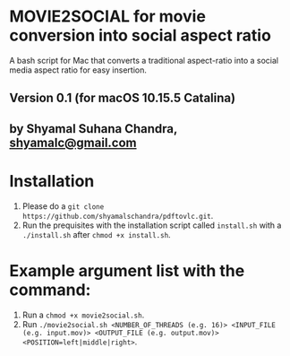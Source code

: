 # MOVIE2SOCIAL for movie conversion into social aspect ratio
A bash script for Mac that converts a traditional aspect-ratio into a social media aspect ratio for easy insertion.

## Version 0.1 (for macOS 10.15.5 Catalina)

## by Shyamal Suhana Chandra, shyamalc@gmail.com

# Installation

1. Please do a `git clone https://github.com/shyamalschandra/pdftovlc.git`.
2. Run the prequisites with the installation script called `install.sh` with a `./install.sh` after `chmod +x install.sh`.

# Example argument list with the command:

1. Run a `chmod +x movie2social.sh`.
2. Run `./movie2social.sh <NUMBER_OF_THREADS (e.g. 16)> <INPUT_FILE (e.g. input.mov)> <OUTPUT_FILE (e.g. output.mov)> <POSITION=left|middle|right>`.
